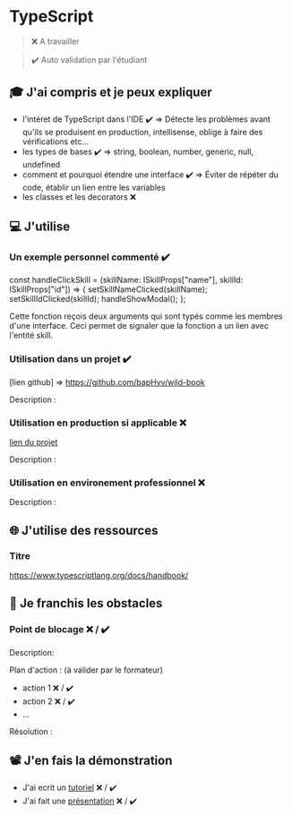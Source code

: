 # TypeScript

> ❌ A travailler

> ✔️ Auto validation par l'étudiant

## 🎓 J'ai compris et je peux expliquer

- l'intéret de TypeScript dans l'IDE ✔️
    => Détecte les problèmes avant qu'ils se produisent en production, intellisense, oblige à faire des vérifications etc...
- les types de bases ✔️
    => string, boolean, number, generic, null, undefined
- comment et pourquoi étendre une interface ✔️
    => Éviter de répéter du code, établir un lien entre les variables
- les classes et les decorators ❌

## 💻 J'utilise

### Un exemple personnel commenté ✔️

const handleClickSkill = (skillName: ISkillProps["name"], skillId: ISkillProps["id"]) => {
    setSkillNameClicked(skillName);
    setSkillIdClicked(skillId);
    handleShowModal();
};

Cette fonction reçois deux arguments qui sont typés comme les membres d'une interface. Ceci permet de signaler que la fonction a un lien avec l'entité skill.

### Utilisation dans un projet ✔️

[lien github] => https://github.com/bapHyv/wild-book

Description :

### Utilisation en production si applicable ❌

[lien du projet](...)

Description :

### Utilisation en environement professionnel ❌

Description :

## 🌐 J'utilise des ressources

### Titre

https://www.typescriptlang.org/docs/handbook/

## 🚧 Je franchis les obstacles

### Point de blocage ❌ / ✔️

Description:

Plan d'action : (à valider par le formateur)

- action 1 ❌ / ✔️
- action 2 ❌ / ✔️
- ...

Résolution :

## 📽️ J'en fais la démonstration

- J'ai ecrit un [tutoriel](...) ❌ / ✔️
- J'ai fait une [présentation](...) ❌ / ✔️
